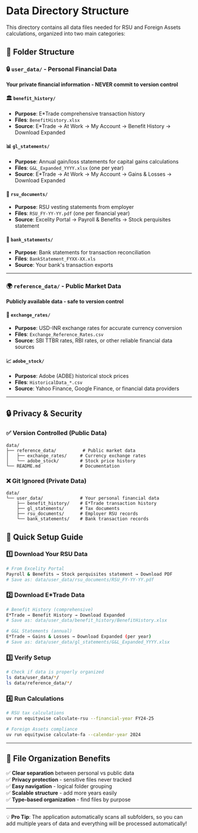 # Data Directory Structure

This directory contains all data files needed for RSU and Foreign Assets calculations, organized into two main categories:

## 📁 Folder Structure

### 🔒 `user_data/` - Personal Financial Data
**Your private financial information - NEVER commit to version control**

#### 🏛️ `benefit_history/`
- **Purpose**: E*Trade comprehensive transaction history
- **Files**: `BenefitHistory.xlsx`
- **Source**: E*Trade → At Work → My Account → Benefit History → Download Expanded

#### 📊 `gl_statements/`
- **Purpose**: Annual gain/loss statements for capital gains calculations
- **Files**: `G&L_Expanded_YYYY.xlsx` (one per year)
- **Source**: E*Trade → At Work → My Account → Gains & Losses → Download Expanded

#### 📄 `rsu_documents/`
- **Purpose**: RSU vesting statements from employer
- **Files**: `RSU_FY-YY-YY.pdf` (one per financial year)
- **Source**: Excelity Portal → Payroll & Benefits → Stock perquisites statement

#### 🏦 `bank_statements/`
- **Purpose**: Bank statements for transaction reconciliation
- **Files**: `BankStatement_FYXX-XX.xls`
- **Source**: Your bank's transaction exports

---

### 🌍 `reference_data/` - Public Market Data
**Publicly available data - safe to version control**

#### 💱 `exchange_rates/`
- **Purpose**: USD-INR exchange rates for accurate currency conversion
- **Files**: `Exchange_Reference_Rates.csv`
- **Source**: SBI TTBR rates, RBI rates, or other reliable financial data sources

#### 📈 `adobe_stock/`
- **Purpose**: Adobe (ADBE) historical stock prices
- **Files**: `HistoricalData_*.csv`
- **Source**: Yahoo Finance, Google Finance, or financial data providers

---

## 🔒 Privacy & Security

### ✅ Version Controlled (Public Data)
```
data/
├── reference_data/          # Public market data
│   ├── exchange_rates/     # Currency exchange rates
│   └── adobe_stock/        # Stock price history
└── README.md               # Documentation
```

### ❌ Git Ignored (Private Data)
```
data/
└── user_data/              # Your personal financial data
    ├── benefit_history/    # E*Trade transaction history
    ├── gl_statements/      # Tax documents
    ├── rsu_documents/      # Employer RSU records
    └── bank_statements/    # Bank transaction records
```

## 📝 Quick Setup Guide

### 1️⃣ Download Your RSU Data
```bash
# From Excelity Portal
Payroll & Benefits → Stock perquisites statement → Download PDF
# Save as: data/user_data/rsu_documents/RSU_FY-YY-YY.pdf
```

### 2️⃣ Download E*Trade Data
```bash
# Benefit History (comprehensive)
E*Trade → Benefit History → Download Expanded
# Save as: data/user_data/benefit_history/BenefitHistory.xlsx

# G&L Statements (annual)
E*Trade → Gains & Losses → Download Expanded (per year)
# Save as: data/user_data/gl_statements/G&L_Expanded_YYYY.xlsx
```

### 3️⃣ Verify Setup
```bash
# Check if data is properly organized
ls data/user_data/*/
ls data/reference_data/*/
```

### 4️⃣ Run Calculations
```bash
# RSU tax calculations
uv run equitywise calculate-rsu --financial-year FY24-25

# Foreign Assets compliance
uv run equitywise calculate-fa --calendar-year 2024
```

---

## 🎯 File Organization Benefits

✅ **Clear separation** between personal vs public data  
✅ **Privacy protection** - sensitive files never tracked  
✅ **Easy navigation** - logical folder grouping  
✅ **Scalable structure** - add more years easily  
✅ **Type-based organization** - find files by purpose  

---

💡 **Pro Tip**: The application automatically scans all subfolders, so you can add multiple years of data and everything will be processed automatically!